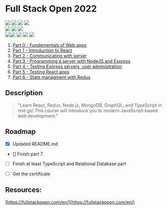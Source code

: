 # Full Stack Open 2022

<div display="inline-block">
	<img src="https://img.shields.io/badge/React-20232A?style=for-the-badge&logo=react&logoColor=61DAFB"></img>
	<img src="https://img.shields.io/badge/JavaScript-323330?style=for-the-badge&logo=javascript&logoColor=F7DF1E"><img>
	<img src="https://img.shields.io/badge/HTML5-E34F26?style=for-the-badge&logo=html5&logoColor=white"><img>
	<img src="https://img.shields.io/badge/CSS3-1572B6?style=for-the-badge&logo=css3&logoColor=white"><img></br>
	<img src="https://img.shields.io/badge/Node.js-339933?style=for-the-badge&logo=nodedotjs&logoColor=white"></img>
	<img src="https://img.shields.io/badge/Express.js-000000?style=for-the-badge&logo=express&logoColor=white"><img>
	<img src="https://img.shields.io/badge/Redux-593D88?style=for-the-badge&logo=redux&logoColor=white"><img></br>
	<img src="https://img.shields.io/badge/MongoDB-4EA94B?style=for-the-badge&logo=mongodb&logoColor=white"><img
	<img src="https://img.shields.io/badge/Heroku-430098?style=for-the-badge&logo=heroku&logoColor=white"><img>
	<img src="https://img.shields.io/badge/eslint-3A33D1?style=for-the-badge&logo=eslint&logoColor=white"><img>
	<img src="https://img.shields.io/badge/Jest-C21325?style=for-the-badge&logo=jest&logoColor=white"></img>
	<img src="https://img.shields.io/badge/Cypress-17202C?style=for-the-badge&logo=cypress&logoColor=white"></img>
</div>

<!-- Table of Contents -->
<!-- <details> -->
<!--   <summary>Table of Contents</summary> -->
  <ol>
    <li>
      <a href="https://github.com/HenronenGIT/fullstackopen_2022/tree/main/part0">Part 0 - Fundementals of Web apps</a>
    </li>
    <li>
      <a href="https://github.com/HenronenGIT/fullstackopen_2022/tree/main/part1">Part 1 - Introduction to React</a>
    </li>
    <li>
      <a href="https://github.com/HenronenGIT/fullstackopen_2022/tree/main/part2">Part 2 - Communicating with server</a>
    </li>
    <li>
      <a href="https://github.com/HenronenGIT/fullstackopen_2022/tree/main/part3">Part 3 - Programming a server with NodeJS and Express</a>
    </li>
    <li>
      <a href="https://github.com/HenronenGIT/fullstackopen_2022/tree/main/part4">Part 4 - Testing Express servers, user administration</a>
    </li>
    <li>
      <a href="https://github.com/HenronenGIT/fullstackopen_2022/tree/main/part5">Part 5 - Testing React apps</a>
    </li>
    <li>
      <a href="https://github.com/HenronenGIT/fullstackopen_2022/tree/main/part6">Part 6 - State managment with Redux</a>
    </li>
  </ol>
<!-- </details> -->

## Description
> "Learn React, Redux, Node.js, MongoDB, GraphQL, and TypeScript in one go! This course will introduce you to modern JavaScript-based web development."


<!-- ROADMAP -->
## Roadmap

- [x] Updated README.md
- [] Finish part 7
- [ ] Finish at least TypeScript and Relational Database part
- [ ] Get the certificate


## Resources:

[https://fullstackopen.com/en/](https://fullstackopen.com/en/)
